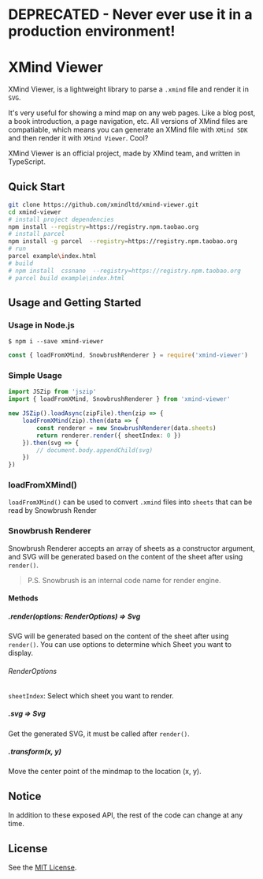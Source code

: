 # **DEPRECATED** - Never ever use it in a production environment!

# XMind Viewer 

XMind Viewer, is a lightweight library to parse a `.xmind` file and render it in `SVG`.

It's very useful for showing a mind map on any web pages. Like a blog post, a book introduction, a page navigation, etc. All versions of XMind files are compatiable, which means you can generate an XMind file with `XMind SDK` and then render it with `XMind Viewer`. Cool?

XMind Viewer is an official project, made by XMind team, and written in TypeScript.

## Quick Start

```bash
git clone https://github.com/xmindltd/xmind-viewer.git
cd xmind-viewer
# install project dependencies
npm install --registry=https://registry.npm.taobao.org
# install parcel
npm install -g parcel  --registry=https://registry.npm.taobao.org
# run
parcel example\index.html
# build
# npm install  cssnano  --registry=https://registry.npm.taobao.org
# parcel build example\index.html
```

## Usage and Getting Started

### Usage in Node.js

```shell
$ npm i --save xmind-viewer
```

```js
const { loadFromXMind, SnowbrushRenderer } = require('xmind-viewer')
```

### Simple Usage

```ts
import JSZip from 'jszip'
import { loadFromXMind, SnowbrushRenderer } from 'xmind-viewer'

new JSZip().loadAsync(zipFile).then(zip => {
	loadFromXMind(zip).then(data => {
		const renderer = new SnowbrushRenderer(data.sheets)
		return renderer.render({ sheetIndex: 0 })
	}).then(svg => {
		// document.body.appendChild(svg)
	})
})
```

### loadFromXMind()

`loadFromXMind()` can be used to convert `.xmind` files into `sheets` that can be read by Snowbrush Render

### Snowbrush Renderer

Snowbrush Renderer accepts an array of sheets as a constructor argument, and SVG will be generated based on the content of the sheet after using `render()`.

> P.S. Snowbrush is an internal code name for render engine.

#### Methods

##### .render(options: RenderOptions) => Svg

SVG will be generated based on the content of the sheet after using `render()`.
You can use options to determine which Sheet you want to display.

###### RenderOptions

`sheetIndex`: Select which sheet you want to render.

##### .svg => Svg

Get the generated SVG, it must be called after `render()`.

##### .transform(x, y)

Move the center point of the mindmap to the location (x, y).

## Notice

In addition to these exposed API, the rest of the code can change at any time.

## License
See the [MIT License](LICENSE).
